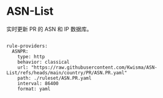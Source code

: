 
# ASN-List

实时更新 PR 的 ASN 和 IP 数据库。

<pre><code class="language-javascript">
rule-providers:
  ASNPR:
    type: http
    behavior: classical
    url: "https://raw.githubusercontent.com/Kwisma/ASN-List/refs/heads/main/country/PR/ASN.PR.yaml"
    path: ./ruleset/ASN.PR.yaml
    interval: 86400
    format: yaml
</code></pre>